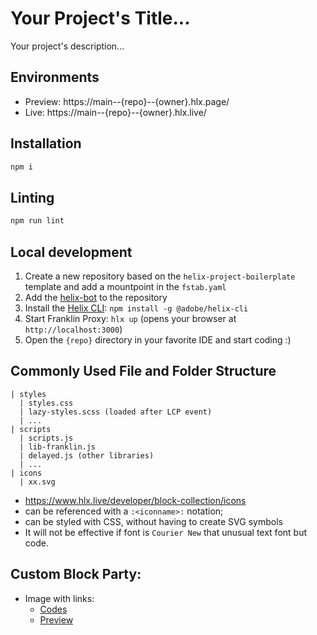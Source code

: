 # Your Project's Title...
Your project's description...

## Environments
- Preview: https://main--{repo}--{owner}.hlx.page/
- Live: https://main--{repo}--{owner}.hlx.live/

## Installation

```sh
npm i
```

## Linting

```sh
npm run lint
```

## Local development

1. Create a new repository based on the `helix-project-boilerplate` template and add a mountpoint in the `fstab.yaml`
1. Add the [helix-bot](https://github.com/apps/helix-bot) to the repository
1. Install the [Helix CLI](https://github.com/adobe/helix-cli): `npm install -g @adobe/helix-cli`
1. Start Franklin Proxy: `hlx up` (opens your browser at `http://localhost:3000`)
1. Open the `{repo}` directory in your favorite IDE and start coding :)


## Commonly Used File and Folder Structure
    | styles
      | styles.css 
      | lazy-styles.scss (loaded after LCP event)
      | ...
    | scripts
      | scripts.js
      | lib-franklin.js
      | delayed.js (other libraries)
      | ...
    | icons
      | xx.svg

  - https://www.hlx.live/developer/block-collection/icons
  - can be referenced with a `:<iconname>:` notation; 
  - can be styled with CSS, without having to create SVG symbols
  - It will not be effective if font is `Courier New` that unusual text font but code.
  
## Custom Block Party:
 - Image with links: 
   - [Codes](https://github.com/hlxsites/wgf-pga-tour/blob/86dadfc5720a3e097fd7b354c007e61fed4b722f/blocks/header/header.js#L20-L39 )
   - [Preview](https://main--wgf-pga-tour--hlxsites.hlx.page/footer?view-doc-source=true)